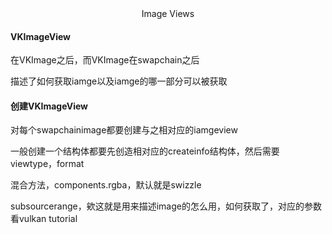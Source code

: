 <center>Image Views</center>

#### VKImageView

在VKImage之后，而VKImage在swapchain之后

描述了如何获取iamge以及iamge的哪一部分可以被获取



#### 创建VKImageView

对每个swapchainimage都要创建与之相对应的iamgeview

一般创建一个结构体都要先创造相对应的createinfo结构体，然后需要viewtype，format

混合方法，components.rgba，默认就是swizzle

subsourcerange，欸这就是用来描述image的怎么用，如何获取了，对应的参数看vulkan tutorial



